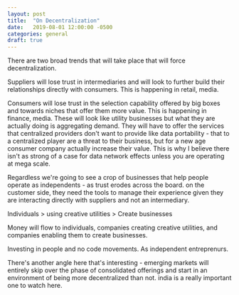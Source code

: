 ```yaml
---
layout: post
title:  "On Decentralization"
date:   2019-08-01 12:00:00 -0500
categories: general
draft: true
---
```


There are two broad trends that will take place that will force decentralization.

Suppliers will lose trust in intermediaries and will look to further build their relationships directly with consumers. This is happening in retail, media.

Consumers will lose trust in the selection capability offered by big boxes and towards niches that offer them more value. This is happening in finance, media. These will look like utility businesses but what they are actually doing is aggregating demand. They will have to offer the services that centralized providers don't want to provide like data portability - that to a centralized player are a threat to their business, but for a new age consumer company actually increase their value. This is why I believe there isn't as strong of a case for data network effects unless you are operating at mega scale. 

Regardless we're going to see a crop of businesses that help people operate as independents - as trust erodes across the board. on the customer side, they need the tools to manage their experience given they are interacting directly with suppliers and not an intermediary. 

Individuals > using creative utilities > Create businesses

Money will flow to individuals, companies creating creative utilities, and companies enabling them to create businesses.

Investing in people and no code movements. As independent entreprenurs.


There's another angle here that's interesting - emerging markets will entirely skip over the phase of consolidated offerings and start in an environment of being more decentralized than not. india is a really important one to watch here. 